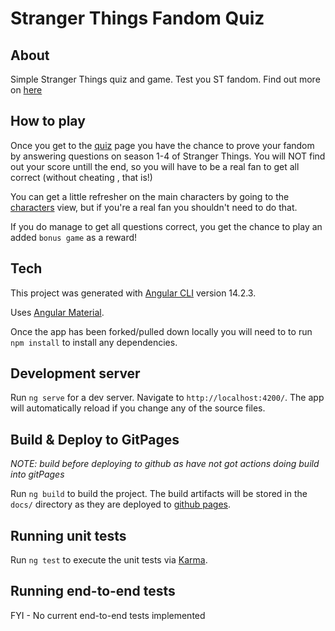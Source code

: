 # Stranger Things Fandom Quiz
## About
Simple Stranger Things quiz and game. Test you ST fandom. Find out more on [here](https://eltonwhybrow.github.io/stranger-things-quiz/about)

## How to play
Once you get to the [quiz](https://eltonwhybrow.github.io/stranger-things-quiz/quiz) page you have the chance to prove your fandom by answering questions on season 1-4 of Stranger Things. You will NOT find out your score untill the end, so you will have to be a real fan to get all correct (without cheating , that is!)

You can get a little refresher on the main characters by going to the [characters](https://eltonwhybrow.github.io/stranger-things-quiz/characters) view, but if you're a real fan you shouldn't need to do that.

If you do manage to get all questions correct, you get the chance to play an added `bonus game` as a reward!

## Tech
This project was generated with [Angular CLI](https://github.com/angular/angular-cli) version 14.2.3.

Uses [Angular Material](https://material.angular.io/).

Once the app has been forked/pulled down locally you will need to to run `npm install` to install any dependencies.

## Development server

Run `ng serve` for a dev server. Navigate to `http://localhost:4200/`. The app will automatically reload if you change any of the source files.

## Build & Deploy to GitPages

_NOTE: build before deploying to github as have not got actions doing build into gitPages_

Run `ng build` to build the project. The build artifacts will be stored in the `docs/` directory as they are deployed to [github pages](https://eltonwhybrow.github.io/stranger-things-quiz/).

## Running unit tests

Run `ng test` to execute the unit tests via [Karma](https://karma-runner.github.io).

## Running end-to-end tests

FYI - No current end-to-end tests implemented
